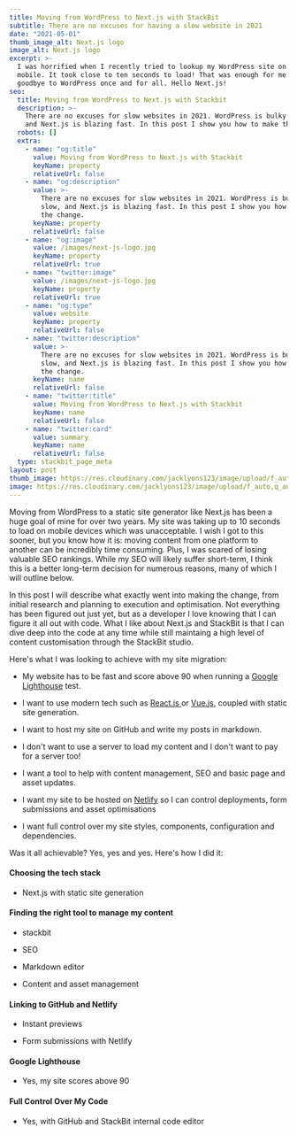 ```yaml
---
title: Moving from WordPress to Next.js with StackBit
subtitle: There are no excuses for having a slow website in 2021
date: "2021-05-01"
thumb_image_alt: Next.js logo
image_alt: Next.js logo
excerpt: >-
  I was horrified when I recently tried to lookup my WordPress site on my
  mobile. It took close to ten seconds to load! That was enough for me to say
  goodbye to WordPress once and for all. Hello Next.js!
seo:
  title: Moving from WordPress to Next.js with Stackbit
  description: >-
    There are no excuses for slow websites in 2021. WordPress is bulky and slow,
    and Next.js is blazing fast. In this post I show you how to make the change.
  robots: []
  extra:
    - name: "og:title"
      value: Moving from WordPress to Next.js with Stackbit
      keyName: property
      relativeUrl: false
    - name: "og:description"
      value: >-
        There are no excuses for slow websites in 2021. WordPress is bulky and
        slow, and Next.js is blazing fast. In this post I show you how to make
        the change.
      keyName: property
      relativeUrl: false
    - name: "og:image"
      value: /images/next-js-logo.jpg
      keyName: property
      relativeUrl: true
    - name: "twitter:image"
      value: /images/next-js-logo.jpg
      keyName: property
      relativeUrl: true
    - name: "og:type"
      value: website
      keyName: property
      relativeUrl: false
    - name: "twitter:description"
      value: >-
        There are no excuses for slow websites in 2021. WordPress is bulky and
        slow, and Next.js is blazing fast. In this post I show you how to make
        the change.
      keyName: name
      relativeUrl: false
    - name: "twitter:title"
      value: Moving from WordPress to Next.js with Stackbit
      keyName: name
      relativeUrl: false
    - name: "twitter:card"
      value: summary
      keyName: name
      relativeUrl: false
  type: stackbit_page_meta
layout: post
thumb_image: https://res.cloudinary.com/jacklyons123/image/upload/f_auto,q_auto/v1619950951/jacklyons.me/next-js-logo.jpg
image: https://res.cloudinary.com/jacklyons123/image/upload/f_auto,q_auto/v1619950951/jacklyons.me/next-js-logo.jpg
---
```


Moving from WordPress to a static site generator like Next.js has been a huge goal of mine for over two years. My site was taking up to 10 seconds to load on mobile devices which was unacceptable. I wish I got to this sooner, but you know how it is: moving content from one platform to another can be incredibly time consuming. Plus, I was scared of losing valuable SEO rankings. While my SEO will likely suffer short-term, I think this is a better long-term decision for numerous reasons, many of which I will outline below.

In this post I will describe what exactly went into making the change, from initial research and planning to execution and optimisation. Not everything has been figured out just yet, but as a developer I love knowing that I can figure it all out with code. What I like about Next.js and StackBit is that I can dive deep into the code at any time while still maintaing a high level of content customisation through the StackBit studio.

Here's what I was looking to achieve with my site migration:

- My website has to be fast and score above 90 when running a [Google Lighthouse](https://developers.google.com/web/tools/lighthouse) test.

- I want to use modern tech such as [React.js ](https://reactjs.org/)or [Vue.js](https://vuejs.org/), coupled with static site generation.

- I want to host my site on GitHub and write my posts in markdown.

- I don't want to use a server to load my content and I don't want to pay for a server too!

- I want a tool to help with content management, SEO and basic page and asset updates.

- I want my site to be hosted on [Netlify](https://www.netlify.com/) so I can control deployments, form submissions and asset optimisations

- I want full control over my site styles, components, configuration and dependencies.

Was it all achievable? Yes, yes and yes. Here's how I did it:

#### Choosing the tech stack

- Next.js with static site generation

#### Finding the right tool to manage my content

- stackbit

- SEO

- Markdown editor

- Content and asset management

#### Linking to GitHub and Netlify

- Instant previews

- Form submissions with Netlify

#### Google Lighthouse

- Yes, my site scores above 90

#### Full Control Over My Code

- Yes, with GitHub and StackBit internal code editor
